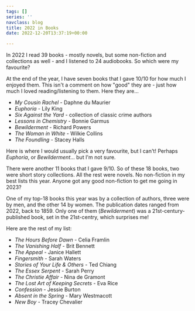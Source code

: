 ```yaml
---
tags: []
series: ''
navclass: blog
title: 2022 in Books
date: 2022-12-20T13:37:19+00:00

---
```

In 2022 I read 39 books - mostly novels, but some non-fiction and collections as well - and I listened to 24 audiobooks. So which were my favourite?

At the end of the year, I have seven books that I gave 10/10 for how much I enjoyed them. This isn't a comment on how "good" they are - just how much I loved reading/listening to them. Here they are...

* _My Cousin Rachel_ - Daphne du Maurier
* _Euphoria_ - Lily King
* _Six Against the Yard_ - collection of classic crime authors
* _Lessons in Chemistry_ - Bonnie Garmus
* _Bewilderment_ - Richard Powers
* _The Woman in White_ - Wilkie Collins
* _The Foundling_ - Stacey Halls

Here is where I would usually pick a very favourite, but I can't! Perhaps _Euphoria_, or _Bewilderment_... but I'm not sure.

There were another 11 books that I gave 9/10. So of these 18 books, two were short story collections. All the rest were novels. No non-fiction in my best lists this year. Anyone got any good non-fiction to get me going in 2023?

One of my top-18 books this year was by a collection of authors, three were by men, and the other 14 by women. The publication dates ranged from 2022, back to 1859. Only one of them (_Bewilderment_) was a 21st-century-published book, set in the 21st-centry, which surprises me!

Here are the rest of my list:

* _The Hours Before Dawn_ - Celia Framlin
* _The Vanishing Half_ - Brit Bennett
* _The Appeal_ - Janice Hallett
* _Fingersmith_ - Sarah Waters
* _Stories of Your Life & Others_ - Ted Chiang
* _The Essex Serpent_ - Sarah Perry
* _The Christie Affair_ - Nina de Gramont
* _The Lost Art of Keeping Secrets_ - Eva Rice
* _Confession_ - Jessie Burton
* _Absent in the Spring_ - Mary Westmacott
* _New Boy_ - Tracey Chevalier